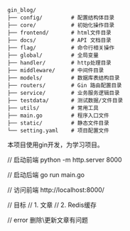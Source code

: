 ```
gin_blog/
├── config/         # 配置结构体目录
├── core/           # 初始化操作目录
├── frontend/       # html文件目录
├── docs/           # API 文档目录
├── flag/           # 命令行相关操作
├── global/         # 全局变量
├── handler/        # http处理目录
├── middleware/     # 中间件目录
├── models/         # 数据库表结构目录
├── routers/        # Gin 路由配置目录
├── service/        # 业务服务逻辑目录
├── testdata/       # 测试数据/文件目录
├── utils/          # 常用工具
├── main.go         # 程序入口文件
├── static/         # 静态文件目录
└── setting.yaml    # 项目配置文件
```
本项目使用gin开发，为学习项目。

// 启动前端
python -m http.server 8000

// 启动后端
go run main.go

// 访问前端
http://localhost:8000/


// 目标
// 1. 文章
// 2. Redis缓存


// error 删除\更新文章有问题

